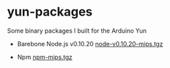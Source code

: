 yun-packages
============

Some binary packages I built for the Arduino Yun

- Barebone Node.js v0.10.20 [node-v0.10.20-mips.tgz](https://raw.github.com/fibasile/yun-packages/master/node-v0.10.20-mips.tgz)

- Npm [npm-mips.tgz](https://raw.github.com/fibasile/yun-packages/master/npm-mips.tgz)
